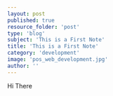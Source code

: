 ```yaml
---
layout: post
published: true
resource_folder: 'post'
type: 'blog'
subject: 'This is a First Note'
title: 'This is a First Note'
category: 'development'
image: 'pos_web_development.jpg'
author: ''
---
```

Hi There